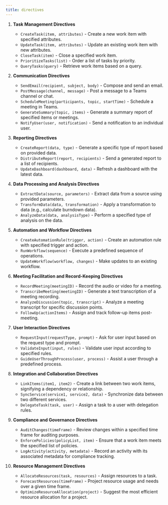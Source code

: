 ```yaml
---
title: directives
---
```

1. **Task Management Directives**
    - `CreateTask(item, attributes)` - Create a new work item with specified attributes.
    - `UpdateTask(item, attributes)` - Update an existing work item with new attributes.
    - `CloseTask(item)` - Close a specified work item.
    - `PrioritizeTasks(list)` - Order a list of tasks by priority.
    - `QueryTasks(query)` - Retrieve work items based on a query.

2. **Communication Directives**
    - `SendEmail(recipient, subject, body)` - Compose and send an email.
    - `PostMessage(channel, message)` - Post a message to a Teams channel or chat.
    - `ScheduleMeeting(participants, topic, startTime)` - Schedule a meeting in Teams.
    - `GenerateSummary(topic, items)` - Generate a summary report of specified items or meetings.
    - `NotifyUser(user, notification)` - Send a notification to an individual user.

3. **Reporting Directives**
    - `CreateReport(data, type)` - Generate a specific type of report based on provided data.
    - `DistributeReport(report, recipients)` - Send a generated report to a list of recipients.
    - `UpdateDashboard(dashboard, data)` - Refresh a dashboard with the latest data.

4. **Data Processing and Analysis Directives**
    - `ExtractData(source, parameters)` - Extract data from a source using provided parameters.
    - `TransformData(data, transformation)` - Apply a transformation to data (e.g., calculate burndown data).
    - `AnalyzeData(data, analysisType)` - Perform a specified type of analysis on the data.

5. **Automation and Workflow Directives**
    - `CreateAutomationRule(trigger, action)` - Create an automation rule with specified trigger and action.
    - `RunWorkflow(sequence)` - Execute a predefined sequence of operations.
    - `UpdateWorkflow(workflow, changes)` - Make updates to an existing workflow.

6. **Meeting Facilitation and Record-Keeping Directives**
    - `RecordMeeting(meetingID)` - Record the audio or video for a meeting.
    - `TranscribeMeeting(meetingID)` - Generate a text transcription of a meeting recording.
    - `AnalyzeDiscussion(topic, transcript)` - Analyze a meeting transcript for specific discussion points.
    - `FollowUp(actionItems)` - Assign and track follow-up items post-meeting.

7. **User Interaction Directives**
    - `RequestInput(requestType, prompt)` - Ask for user input based on the request type and prompt.
    - `ValidateInput(input, rules)` - Validate user input according to specified rules.
    - `GuideUserThroughProcess(user, process)` - Assist a user through a predefined process.

8. **Integration and Collaboration Directives**
    - `LinkItems(item1, item2)` - Create a link between two work items, signifying a dependency or relationship.
    - `SyncService(service1, service2, data)` - Synchronize data between two different services.
    - `DelegateTask(task, user)` - Assign a task to a user with delegation rules.

9. **Compliance and Governance Directives**
    - `AuditChanges(timeFrame)` - Review changes within a specified time frame for auditing purposes.
    - `EnforcePolicies(policyList, item)` - Ensure that a work item meets the specified list of policies.
    - `LogActivity(activity, metadata)` - Record an activity with its associated metadata for compliance tracking.

10. **Resource Management Directives**
    - `AllocateResources(task, resources)` - Assign resources to a task.
    - `ForecastResources(timeFrame)` - Project resource usage and needs over a given time frame.
    - `OptimizeResourceAllocation(project)` - Suggest the most efficient resource allocation for a project.
